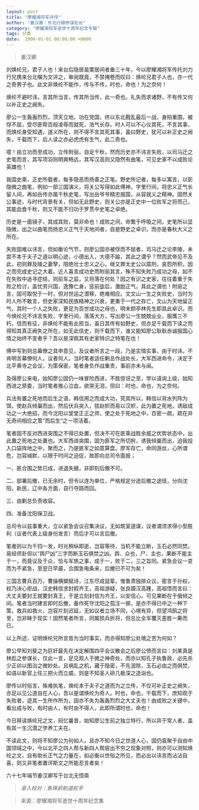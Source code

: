 ```yaml
---
layout: post
title: "廖耀湘将军评传"
author: "姜汉卿：东北行辕参谋处长"
category: "廖耀湘将军逝世十周年纪念专辑"
tags: 分类
date:  1900-01-01 00:00:00 +0000
---
```

> 姜汉卿

刘焕纶兄，君子人也！来台后隐居苗栗居间者垂三十年，今以廖耀湘将军传托刘力行兄携来台北嘱为文评之，审阅既竟，不禁掩卷而叹曰：焕纶兄君子人也，亦一代之奇男子也。此文非焕纶不能作，传与不传，时也，命也！为之奈何！

焕纶不避时讳，言其所当言，传其所当传，此一奇也。礼失而求诸野，不有传又何以补正史之阙失。

廖公一生轰轰烈烈，顶天立地，功在党国，终以东北戡乱最后一战，身陷重围，被俘不屈，受尽匪帮百般凌辱而就死，浩气长存。时人可以不心仪其死，不言其事，而焕纶身受知遇，道义所在，则不得不言其死其事，虽曰野史，犹可以补正史之阙失，千载而下，后人读之亦必虎虎有生气，此二奇也。

噫！由立功而至成功，立传附丽，自足千秋，然而历史亦不讳言失败，以司马迁之史笔而言，其写项羽则明爽畅远，其写汉高则又隐然有曲笔，可见史家不以成败论英雄也！

我国史乘，正史所载者，每多隐恶而扬善之正笔。野史所记者，每多以寓言，以彰隐微之曲笔，例如一部三国演义，将关公写得如此傅神，字里行间，将忠义正气长留人间，再如岳传亦属千秋史笔，写出岳爷爷精忠报国，从容就义之精神。固然关公事迹，与时代背景有关，但如无此野史，则关公亦是正史中一位败军之将而己，其能血食千秋，则又不能不归功于罗贯中史笔之卓绝。

历史是一面镜子，其成其败，莫非命也！成败之间，命繁于呼吸之间，史笔所以显隐微，出之以曲笔而扬忠义正气于天地间者，自是野史之卓识，而亦是春秋大义之所在。

失败固难以讳言，但如衡论气节，则廖公固亦被俘而不屈者，司马迁之论李陵，未尝不本于夫子之道以明心迹，小德出入，大德不踰，其此之谓乎？然而武帝见不及此，初则罪及陵之妻孥，阻绝壮士忠义之心，继又罪太史公以腐刑，哀怨所积，因之而完成史记之大着。近人喜言成功史而附丽其言，殊不知失败乃成功之母，如不在失败中追寻症结，则前车之监，又将落在何处？因之有识之史家，往往着重于失败之检讨，盖忧劳兴国，逸豫亡身，惩前毖后，激励正气，其此之谓也！附丽之言，固可取悦于一时，但对世运之潜移，绝难相应。文文山一生之失败史，当时为时人所不敢言，但史家深知民族精神之兴衰，更重于一代之存亡，文山为天地留正气，其时一个人之失败，更足为百世成功之母也，明末顾亭林先生即具此卓识。而今焕纶兄不讳言失败，字里行间，落落大方，写出廖公一生兢兢业业，服膺三不朽，信而有征，非焕纶不能有此担当，虽日其传有如野史，但亦足千载而下读之而得知其真正阙失之所在，如无此信史，则千载而下，谁又能知廖公耿耿赤诚报国心情之始终不变者乎？吾以是深佩其有史家特识之特笔在也！

傅中写到则总幕僚之具申意见，及议者所言之一段，乃是实情实事，由于时讳，不肯明言幕僚何人，议者何人。当时笔者适任剿总作战处长，大军西进命令，决定于北平黄寺之会议，为策保密，笔者身负作战重责，事前亦未与闻。

及得廖公来电，始知廖公固仍一味冒险西进，不胜惊讶之至，学以请询上级，始知西进之原委，当时笔者推心泣血，欲哭无泪，但曰：时也，命也，为之奈何。

兵法有置之死地而后生之语，韩信用之而成大功，究其所以，韩信以背水列阵为饵，使赵兵倾巢而出，然后伏兵突入，拔赵帜而易以汉帜，此为置之死地，诱敌成功之一大绝招，而今沈阳以堂堂正正之师，使之处于死地之中，百密一疏，疏在并无奇间相应之策“而后生”之一项活着。

笔者固不反对西进突围之不得已处置，但决不可在匪乘战胜余威之优势状态中，出此置之死地之处置也。大军西进突围，固为匪军之所切肹，诱我倾巢而出，迫我投入口袋阵地之中，聚而之，乃是匪军之如意算盘。廖军存亡，命同游丝，心所谓危，岂容缄默，以限于时间之迫促，故即向总司令面报；

一、匪合围之势已成，进退失据，非即刻后撤不可。

二、部署后撤，已无余时，但令以连为单位，严格规定分途后撤之途径，分向沈阳，新民，辽中各方面，自行夺路而回。

三、由剿总负责收容。

四、准备沈阳保卫战。

总司令以兹事重大，立以紧急会议召集决议，无如筑室道谋，议者谓须求得小型胜利（议者代表上级身份发言）而后才可以言后撤。

笔者则以为千钧一发，时光稍纵即逝，岂容等待，当机不能立断，玉石必然同焚。易经师卦但以“舆尸凶”三字而断玉石俱焚之凶。舆、众也，尸、主也，果断不能主于一，而竟议及于众，恰与军旅之事，成于一，败于二，三之旨同。紧急会议一变而为不紧急，至翌日早晨，合围急电条来，后撤已不可为矣！

三国志曹兵百万，曹操横槊赋诗，江东尽成鼠辈，惟鲁肃独排众议，密言于孙权，权乃决心拒战，汉史韩信求封假齐王，高祖游疑，张良蹑汉高踵，高祖悟而言曰：大丈夫要封王就要封真王，于是立刻封信为齐王，以安信心。可见果断在于俄倾之间。笔者当时建言即时后撤，备作死守沈阳之孤注一掷，是亦不得已中之一种下策，救兵如救火，岂容片刻迟延，无如议者立场不同，心境有异，但望鸿鹄之将至，岂非昧于现实！固然笔者所言，同属损兵折将，但总比全军覆灭差胜一筹而已。

以上所述，证明焕纶兄所言皆为当时事实，而亦得知廖公处境之苦为何如？

廖公早知刘斐之为巨奸最先在决定解围四平会议散会之后廖公愤而言曰：刘某真是林彪之参谋长，仅此一言，足见观人于微之神奇处，而亦以知孔子执鲁政，必先杀少正卯以图治之微妙处。且祸乱之机，藏于隐密，不先泯除，玉石必由之而俱焚，如语以新官上任三把火而立威，则是不知圣人研几极深之造诣也。

廖传以时俗言，殊难执笔，焕纶本于夫子之道而为之立传，不仅可补正史之阙失，亦足以见公道自在人心，吾以是谓焕纶为奇人。时也，命也，千载而下，庶知观于失败者，迹其一生所作所为，固亦不失为轰轰烈烈之大丈夫也！由成败之关键中，看出成与败，有时由人，有时由不得人，此即所谓时也，命也！

今日拜读焕纶兄之文，囘忆曩昔，始知廖公生前之独立特行，所以异于常人者，盖有其一生沉潜之学养工夫在。

不读此文，则将不知廖公为何如人，且亦不知今日之世道人心，固仍翕聚于自由中国领域之中，今以北平之四人帮与新四人帮层出不穷之现象对照，则亦可以测知焕纶之文，自有助长正气之力量在，如必衡以世俗之所见，而必出以讳言而沾沾自喜，则又非笔者置评斯文之所能忍言者矣！

六十七年端节姜汉卿写于台北无悟斋


> *录入校对：鱼珠前航道舵手*

> 来源：廖耀湘将军逝世十周年纪念集